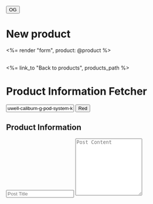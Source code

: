 <!DOCTYPE html>
<html lang="en">
<head>
  <meta charset="UTF-8">
  <meta name="viewport" content="width=device-width, initial-scale=1.0">
  <title>Product Information Fetcher</title>
</head>
<body>

<button type="button" class="text-red-700 hover:text-white border border-red-700 hover:bg-white focus:ring-4 focus:outline-none focus:ring-red-300 font-medium rounded-lg text-sm px-5 py-2.5 text-center me-2 mb-2 dark:border-red-500 dark:text-red-500 dark:hover:text-white dark:hover:bg-red-600 dark:focus:ring-red-900">OG</button>


  <h1>New product</h1>

  <%= render "form", product: @product %>

  <br>

  <div>
    <%= link_to "Back to products", products_path %>
  </div>


  <h1>Product Information Fetcher</h1>
  <input type="text" id="fetchHandle" placeholder="Product Handle" value="uwell-caliburn-g-pod-system-kit">
  <button id="fetchButton" type="button" class="text-white bg-black hover:text-white border border-white hover:bg-white focus:ring-4 focus:outline-none focus:ring-red-300 font-medium rounded-lg text-sm px-5 py-2.5 text-center me-2 mb-2 dark:border-black dark:text-red-500 dark:hover:text-black dark:hover:bg-red-600 dark:focus:ring-red-900">Red</button>




  <h2>Product Information</h2>
  <ul id="productInfo">
    <!-- Product information will be displayed here -->
  </ul>
  <!-- Replace 'post_title' and 'post_content' with the actual IDs of your input fields -->
  <input type="text" id="post_title" placeholder="Post Title">
  <textarea id="post_content" placeholder="Post Content" rows="10"></textarea>
  
  <script>
    document.addEventListener('DOMContentLoaded', function () {
      const fetchButton = document.getElementById('fetchButton');
      const fetchHandleInput = document.getElementById('fetchHandle');
      const productInfoList = document.getElementById('productInfo');
      
      // Function to get the image URL associated with a variant ID
      function getVariantImage(variantId, productData) {
        const variants = productData.product.variants;
        const images = productData.product.images;

        // Find the variant object with the given variantId
        const variant = variants.find(variant => variant.id === variantId);

        if (variant) {
            // Find the image object associated with the variant's image_id
            const image = images.find(image => image.id === variant.image_id);

            if (image) {
                // Return the image source
                return image.src;
            }
        }

        // Return null if no matching image is found
        return null;
      }

      fetchButton.addEventListener('click', function () {
        // Get the value from the fetchHandle input
        const handle = fetchHandleInput.value;
        
        // Fetch data from the API endpoint
        fetch(`https://www.eightvape.com/products/${handle}.json`)
          .then(response => response.json())
          .then(data => {
            // Log fetched data to the console
            console.log('Fetched JSON data:', data);
            
            // Check if product data is available
            if (data['product']) {
              // Clear previous product info
              productInfoList.innerHTML = '';
              
              // Render product information
              const product = data['product'];
              const productInfoHTML = `
                <li><strong>ID:</strong> ${product['id']}</li>
                <li><strong>Title:</strong> ${product['title']}</li>
                <li><strong>Handle:</strong> ${product['handle']}</li>
                <li><strong>Brand:</strong> ${product['vendor']}</li>
                <li><strong>Type:</strong> ${product['product_type']}</li>
                <li><strong>Image Url:</strong> ${product['image']['src']}</li>
                <li><strong>Image:</strong> <img src="${product['image']['src']}" height="160" width="160"></li>
                <li><strong>Body HTML:</strong> ${product['body_html']}</li>
                <li><strong>Vendor:</strong> ${product['vendor']}</li>
                <li><strong>Options:</strong>
                  <ul>
                    ${product['options'].map(option => `
                      <li><strong>${option.name}:</strong>
                        <ul>
                          ${option.values.map(value => `<li>${value}</li>`).join('')}
                        </ul>
                      </li>
                    `).join('')}
                  </ul>
                </li>
                <li><strong>Variants:</strong>
                  <ul>
                    ${product['variants'].map(variant => `
                      <li><strong>Title:</strong> ${variant.title}</li>
                      <li><strong>Price:</strong> ${variant.price}</li>
                      <li><strong>Image:</strong> <img src="${getVariantImage(variant.id, data)}" alt="${product['title']} - ${variant.title}"></li>
                    `).join('')}
                  </ul>
                </li>
              `;
              productInfoList.innerHTML = productInfoHTML;
              
              // Update value of po_name input field with product title
              document.getElementById('product_name').value = product['title'];
              document.getElementById('product_handle').value = product['handle'];
              document.getElementById('product_price').value = product['price'];
              document.getElementById('product_brand').value = product['vendor'];
              document.getElementById('product_category').value = product['product_type']
              document.getElementById('product_desc').value = product['body_html'];
              document.getElementById('product_image').value = product['image']['src'];
              document.getElementById('product_options').value = product['options'][0]['name']
              document.getElementById('product_variants').value = //SPECIAL CONDITION
            } else {
              productInfoList.innerHTML = '<p>No product data available.</p>';
            }
          })
          .catch(error => {
            console.error('Error fetching data:', error);
          });
      });
    });
  </script>
</body>
</html>



